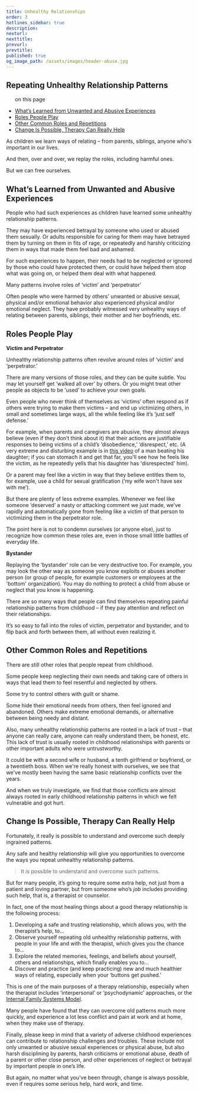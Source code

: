 ```yaml
---
title: Unhealthy Relationships
order: 3
hotlines_sidebar: true
description:
nexturl:
nexttitle:
prevurl:
prevtitle:
published: true
og_image_path: /assets/images/header-abuse.jpg
---
```


## Repeating Unhealthy Relationship Patterns

<ul class="onpage"><p class="onpage__header">on this page</p>
  <li><a href="#learned">What’s Learned from Unwanted and Abusive Experiences</a></li>
  <li><a href="#roles">Roles People Play</a></li>
  <li><a href="#other">Other Common Roles and Repetitions</a></li>
  <li><a href="#change">Change Is Possible, Therapy Can Really Help</a></li>
</ul>

As children we learn ways of relating – from parents, siblings, anyone who's important in our lives.

And then, over and over, we replay the roles, including harmful ones.

But we can free ourselves.

## <a name="learned">What’s Learned from Unwanted and Abusive Experiences</a>

People who had such experiences as children have learned some unhealthy relationship patterns.

They may have experienced betrayal by someone who used or abused them sexually. Or adults responsible for caring for them may have betrayed them by turning on them in fits of rage, or repeatedly and harshly criticizing them in ways that made them feel bad and ashamed.

For such experiences to happen, their needs had to be neglected or ignored by those who could have protected them, or could have helped them stop what was going on, or helped them deal with what happened.

Many patterns involve roles of ‘victim’ and ‘perpetrator’

Often people who were harmed by others' unwanted or abusive sexual, physical and/or emotional behavior also experienced physical and/or emotional neglect. They have probably witnessed very unhealthy ways of relating between parents, siblings, their mother and her boyfriends, etc.

## <a name="roles">Roles People Play</a>

**Victim and Perpetrator**

Unhealthy relationship patterns often revolve around roles of ‘victim’ and ‘perpetrator.’

There are many versions of those roles, and they can be quite subtle. You may let yourself get ‘walked all over’ by others. Or you might treat other people as objects to be ‘used’ to achieve your own goals.

Even people who never think of themselves as ‘victims’ often respond as if others were trying to make them victims – and end up victimizing others, in small and sometimes large ways, all the while feeling like it’s ‘just self defense.’

For example, when parents and caregivers are abusive, they almost always believe (even if they don’t think about it) that their actions are justifiable responses to being victims of a child’s ‘disobedience,’ ‘disrespect,’ etc. (A very extreme and disturbing example is in [this video](https://www.youtube.com/watch?v=Wl9y3SIPt7o) of a man beating his daughter; if you can stomach it and get that far, you'll see how he feels like the victim, as he repeatedly yells that his daughter has 'disrespected' him).

Or a parent may feel like a victim in way that they believe entitles them to, for example, use a child for sexual gratification (‘my wife won't have sex with me’).

But there are plenty of less extreme examples. Whenever we feel like someone ‘deserved’ a nasty or attacking comment we just made, we’ve rapidly and automatically gone from feeling like a victim of that person to victimizing them in the perpetrator role.

The point here is not to condemn ourselves (or anyone else), just to recognize how common these roles are, even in those small little battles of everyday life.

**Bystander**

Replaying the ‘bystander’ role can be very destructive too. For example, you may look the other way as someone you know exploits or abuses another person (or group of people, for example customers or employees at the 'bottom' organization). You may do nothing to protect a child from abuse or neglect that you know is happening.

There are so many ways that people can find themselves repeating painful relationship patterns from childhood – if they pay attention and reflect on their relationships.

It’s so easy to fall into the roles of victim, perpetrator and bystander, and to flip back and forth between them, all without even realizing it.

## <a name="other">Other Common Roles and Repetitions</a>

There are still other roles that people repeat from childhood.

Some people keep neglecting their own needs and taking care of others in ways that lead them to feel resentful and neglected by others.

Some try to control others with guilt or shame.

Some hide their emotional needs from others, then feel ignored and abandoned. Others make extreme emotional demands, or alternative between being needy and distant.

Also, many unhealthy relationship patterns are rooted in a lack of trust – that anyone can really care, anyone can really understand them, be honest, etc. This lack of trust is usually rooted in childhood relationships with parents or other important adults who were untrustworthy.

It could be with a second wife or husband, a tenth girlfriend or boyfriend, or a twentieth boss. When we're really honest with ourselves, we see that we've mostly been having the same basic relationship conflicts over the years.

And when we truly investigate, we find that those conflicts are almost always rooted in early childhood relationship patterns in which we felt vulnerable and got hurt.

## <a name="change">Change Is Possible, Therapy Can Really Help</a>

Fortunately, it really is possible to understand and overcome such deeply ingrained patterns.

Any safe and healthy relationship will give you opportunities to overcome the ways you repeat unhealthy relationship patterns.

> It _is_ possible to understand and overcome such patterns.

But for many people, it’s going to require some extra help, not just from a patient and loving partner, but from someone who’s _job_ includes providing such help, that is, a therapist or counselor.

In fact, one of the most healing things about a good therapy relationship is the following process:

1.  Developing a safe and trusting relationship, which allows you, with the therapist’s help, to…
2.  Observe yourself repeating old unhealthy relationship patterns, with people in your life and with the therapist, which gives you the chance to…
3.  Explore the related memories, feelings, and beliefs about yourself, others and relationships, which finally enables you to…
4.  Discover and practice (and keep practicing) new and much healthier ways of relating, especially when your ‘buttons get pushed.’

This is one of the main purposes of a therapy relationship, especially when the therapist includes ‘interpersonal’ or ‘psychodynamic’ approaches, or the [Internal Family Systems Model](http://www.selfleadership.org/).

Many people have found that they can overcome old patterns much more quickly, and experience a lot less conflict and pain at work and at home, when they make use of therapy.

Finally, please keep in mind that a variety of adverse childhood experiences can contribute to relationship challenges and troubles. These include not only unwanted or abusive sexual experiences or physical abuse, but also harsh disciplining by parents, harsh criticisms or emotional abuse, death of a parent or other close person, and other experiences of neglect or betrayal by important people in one’s life.

But again, no matter what you've been through, change is always possible, even if requires some serious help, hard work, and time.